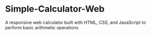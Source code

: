 # Simple-Calculator-Web
A responsive web calculator built with HTML, CSS, and JavaScript to perform basic arithmetic operations
